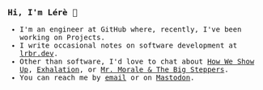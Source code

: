 <samp>
  <h3>Hi, I'm Lérè 👋</h3>
  <ul>
    <li>I'm an engineer at GitHub where, recently, I've been working on Projects.</li>
    <li>I write occasional notes on software development at <a href="https://lrbr.dev">lrbr.dev</a>.</li>
    <li>Other than software, I'd love to chat about <a href="http://www.miabirdsong.com/how-we-show-up">How We Show Up</a>, <a href="https://www.penguinrandomhouse.com/books/538034/exhalation-by-ted-chiang/">Exhalation</a>, or <a href="https://open.spotify.com/album/79ONNoS4M9tfIA1mYLBYVX?si=tMfAAHXdQcGht1m5KkYIeA">Mr. Morale & The Big Steppers</a>.</li>
  <li>You can reach me by <a href="mailto:lerebear@github.com">email</a> or on <a href="https://hachyderm.io/@lerebear">Mastodon</a>.</li>
  </ul>
 </samp>
